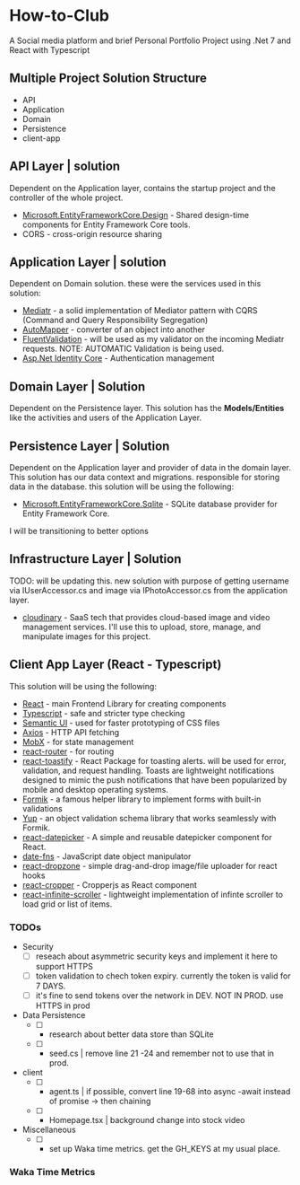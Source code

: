 # How-to-Club
A Social media platform and brief Personal Portfolio Project using .Net 7 and React with Typescript

## Multiple Project Solution Structure 
- API
- Application
- Domain
- Persistence
- client-app

## API Layer | solution
Dependent on the Application layer, contains the startup project and the controller of the whole project. 
- [Microsoft.EntityFrameworkCore.Design](https://www.nuget.org/packages/Microsoft.EntityFrameworkCore.Design/) - Shared design-time components for Entity Framework Core tools.
- CORS - cross-origin resource sharing

## Application Layer | solution
Dependent on Domain solution. these were the services used in this solution:
- [Mediatr](https://www.nuget.org/packages/MediatR#readme-body-tab) -  a solid implementation of Mediator pattern with CQRS (Command and Query Responsibility Segregation)
- [AutoMapper](https://www.nuget.org/packages/AutoMapper.Extensions.Microsoft.DependencyInjection/) - converter of an object into another
- [FluentValidation](https://docs.fluentvalidation.net/en/latest/aspnet.html) - will be used as my validator on the incoming Mediatr requests. NOTE: AUTOMATIC Validation is being used.
- [Asp.Net Identity Core](https://learn.microsoft.com/en-us/aspnet/core/security/authentication/identity?view=aspnetcore-7.0&tabs=visual-studio) - Authentication management

## Domain Layer | Solution
Dependent on the Persistence layer. This solution has the **Models/Entities** like the activities and users of the Application Layer.

## Persistence Layer | Solution
Dependent on the Application layer and provider of data in the domain layer.
This solution has our data context and migrations. responsible for storing data in the database.
this solution will be using the following: 
- [Microsoft.EntityFrameworkCore.Sqlite](https://www.nuget.org/packages/Microsoft.EntityFrameworkCore.Sqlite/8.0.0-preview.4.23259.3) - SQLite database provider for Entity Framework Core.

I will be transitioning to better options

## Infrastructure Layer | Solution
TODO: will be updating this.
new solution with purpose of getting username via IUserAccessor.cs and image via IPhotoAccessor.cs from the application layer.
- [cloudinary](https://cloudinary.com/) - SaaS tech that provides cloud-based image and video management services. I'll use this to upload, store, manage, and manipulate images for this project.



## Client App Layer (React - Typescript)
This solution will be using the following:
- [React](https://react.dev/reference/react) - main Frontend Library for creating components
- [Typescript](https://www.typescriptlang.org/docs/) - safe and stricter type checking
- [Semantic UI](https://semantic-ui.com/introduction/getting-started.html) - used for faster prototyping of CSS files
- [Axios](https://axios-http.com/docs/intro) - HTTP API fetching 
- [MobX](https://mobx.js.org/react-integration.html) - for state management 
- [react-router](https://reactrouter.com/en/main) - for routing
- [react-toastify](https://fkhadra.github.io/react-toastify/introduction) - React Package for toasting alerts. will be used for error, validation, and request handling. Toasts are lightweight notifications designed to mimic the push notifications that have been popularized by mobile and desktop operating systems.
- [Formik](https://formik.org/docs/overview) - a famous helper library to implement forms with built-in validations
- [Yup](https://github.com/jquense/yup) - an object validation schema library that works seamlessly with Formik.
- [react-datepicker](https://reactdatepicker.com/) - A simple and reusable datepicker component for React.
- [date-fns](https://date-fns.org/docs/Getting-Started) - JavaScript date object manipulator 
- [react-dropzone](https://github.com/react-dropzone/react-dropzone) - simple drag-and-drop image/file uploader for react hooks
- [react-cropper](https://github.com/react-cropper/react-cropper) - Cropperjs as React component
- [react-infinite-scroller](https://www.npmjs.com/package/react-infinite-scroller) - lightweight implementation of infinte scroller to load grid or list of items.


### TODOs

- Security
    - [ ] reseach about asymmetric security keys and implement it here to support HTTPS
    - [ ] token validation to chech token expiry. currently the token is valid for 7 DAYS.
    - [ ] it's fine to send tokens over the network in DEV. NOT IN PROD. use HTTPS in prod

- Data Persistence
    - [ ] - research about better data store than SQLite
    - [ ] - seed.cs |  remove line 21 -24 and remember not to use that in prod. 

- client
    - [ ] - agent.ts |  if possible, convert line 19-68 into async -await instead of promise -> then chaining
    - [ ] - Homepage.tsx | background change into stock video

- Miscellaneous
  - [ ] - set up Waka time metrics. get the GH_KEYS at my usual place.

### Waka Time Metrics
<!--START_SECTION:waka-->
<!--END_SECTION:waka-->
